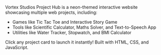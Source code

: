 Vortex Studios Project Hub is a neon-themed interactive website showcasing multiple web projects, including:

- Games like Tic Tac Toe and Interactive Story Game  
- Tools like Scientific Calculator, Maths Solver, and Text-to-Speech App  
- Utilities like Water Tracker, Stopwatch, and BMI Calculator  

Click any project card to launch it instantly! Built with HTML, CSS, and JavaScript.
